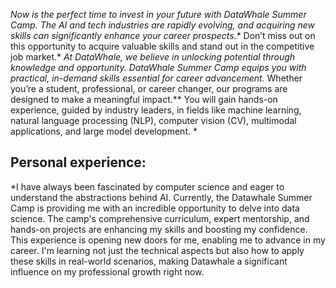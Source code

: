 *Now is the perfect time to invest in your future with DataWhale Summer Camp.* *The AI and tech industries are rapidly evolving, and acquiring new skills can significantly enhance your career prospects.** Don’t miss out on this opportunity to acquire valuable skills and stand out in the competitive job market.*
 *At DataWhale, we believe in unlocking potential through knowledge and opportunity. DataWhale Summer Camp equips you with practical, in-demand skills essential for career advancement.* Whether you’re a student, professional, or career changer, our programs are designed to make a meaningful impact.** You will gain hands-on experience, guided by industry leaders, in fields like machine learning, natural language processing (NLP), computer vision (CV), multimodal applications, and large model development. * 
  
  ## Personal experience:
  
  *I have always been fascinated by computer science and eager to understand the abstractions behind AI. Currently, the Datawhale Summer Camp is providing me with an incredible opportunity to delve into data science. The camp's comprehensive curriculum, expert mentorship, and hands-on projects are enhancing my skills and boosting my confidence. This experience is opening new doors for me, enabling me to advance in my career. I'm learning not just the technical aspects but also how to apply these skills in real-world scenarios, making Datawhale a significant influence on my professional growth right now.

